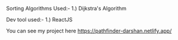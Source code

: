 Sorting Algorithms Used:- 1.) Dijkstra's Algorithm

Dev tool used:- 1.) ReactJS

You can see my project here https://pathfinder-darshan.netlify.app/
